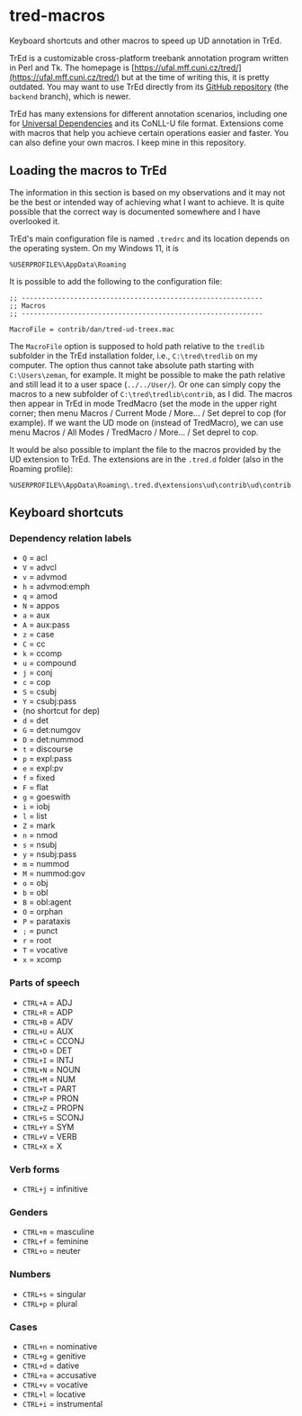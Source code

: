 # tred-macros
Keyboard shortcuts and other macros to speed up UD annotation in TrEd.

TrEd is a customizable cross-platform treebank annotation program written in Perl and Tk.
The homepage is [https://ufal.mff.cuni.cz/tred/](https://ufal.mff.cuni.cz/tred/) but at
the time of writing this, it is pretty outdated. You may want to use TrEd directly from
its [GitHub repository](https://github.com/ufal/TrEd/tree/backend) (the `backend` branch),
which is newer.

TrEd has many extensions for different annotation scenarios, including one for
[Universal Dependencies](https://universaldependencies.org/) and its CoNLL-U file format.
Extensions come with macros that help you achieve certain operations easier and faster.
You can also define your own macros. I keep mine in this repository.

## Loading the macros to TrEd

The information in this section is based on my observations and it may not be the best or
intended way of achieving what I want to achieve. It is quite possible that the correct
way is documented somewhere and I have overlooked it.

TrEd's main configuration file is named `.tredrc` and its location depends on the operating
system. On my Windows 11, it is

```
%USERPROFILE%\AppData\Roaming
```

It is possible to add the following to the configuration file:

```
;; ------------------------------------------------------------
;; Macros
;; ------------------------------------------------------------

MacroFile = contrib/dan/tred-ud-treex.mac
```

The `MacroFile` option is supposed to hold path relative to the `tredlib` subfolder in the
TrEd installation folder, i.e., `C:\tred\tredlib` on my computer. The option thus cannot take
absolute path starting with `C:\Users\zeman`, for example. It might be possible to make the
path relative and still lead it to a user space (`../../User/`). Or one can simply copy
the macros to a new subfolder of `C:\tred\tredlib\contrib`, as I did. The macros then appear
in TrEd in mode TredMacro (set the mode in the upper right corner; then menu
Macros / Current Mode / More... / Set deprel to cop (for example). If we want the UD mode on
(instead of TredMacro), we can use menu Macros / All Modes / TredMacro / More... / Set deprel
to cop.

It would be also possible to implant the file to the macros provided by the UD extension to
TrEd. The extensions are in the `.tred.d` folder (also in the Roaming profile):

```
%USERPROFILE%\AppData\Roaming\.tred.d\extensions\ud\contrib\ud\contrib.mac
```

## Keyboard shortcuts

### Dependency relation labels

* `Q` = acl
* `V` = advcl
* `v` = advmod
* `h` = advmod:emph
* `q` = amod
* `N` = appos
* `a` = aux
* `A` = aux:pass
* `z` = case
* `C` = cc
* `k` = ccomp
* `u` = compound
* `j` = conj
* `c` = cop
* `S` = csubj
* `Y` = csubj:pass
* (no shortcut for dep)
* `d` = det
* `G` = det:numgov
* `D` = det:nummod
* `t` = discourse
* `p` = expl:pass
* `e` = expl:pv
* `f` = fixed
* `F` = flat
* `g` = goeswith
* `i` = iobj
* `l` = list
* `Z` = mark
* `n` = nmod
* `s` = nsubj
* `y` = nsubj:pass
* `m` = nummod
* `M` = nummod:gov
* `o` = obj
* `b` = obl
* `B` = obl:agent
* `O` = orphan
* `P` = parataxis
* `;` = punct
* `r` = root
* `T` = vocative
* `x` = xcomp

### Parts of speech

* `CTRL+A` = ADJ
* `CTRL+R` = ADP
* `CTRL+B` = ADV
* `CTRL+U` = AUX
* `CTRL+C` = CCONJ
* `CTRL+D` = DET
* `CTRL+I` = INTJ
* `CTRL+N` = NOUN
* `CTRL+M` = NUM
* `CTRL+T` = PART
* `CTRL+P` = PRON
* `CTRL+Z` = PROPN
* `CTRL+S` = SCONJ
* `CTRL+Y` = SYM
* `CTRL+V` = VERB
* `CTRL+X` = X

### Verb forms

* `CTRL+j` = infinitive

### Genders

* `CTRL+m` = masculine
* `CTRL+f` = feminine
* `CTRL+o` = neuter

### Numbers

* `CTRL+s` = singular
* `CTRL+p` = plural

### Cases

* `CTRL+n` = nominative
* `CTRL+g` = genitive
* `CTRL+d` = dative
* `CTRL+a` = accusative
* `CTRL+v` = vocative
* `CTRL+l` = locative
* `CTRL+i` = instrumental
